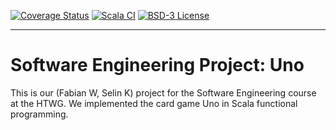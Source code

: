 [![Coverage Status](https://coveralls.io/repos/github/FabiSahne/Uno/badge.svg?branch=develop)](https://coveralls.io/github/FabiSahne/Uno?branch=develop)
[![Scala CI](https://github.com/FabiSahne/Uno/actions/workflows/scala.yml/badge.svg)](https://github.com/FabiSahne/Uno/actions/workflows/scala.yml)
[![BSD-3 License](https://img.shields.io/badge/license-GPL--3-blue)](https://github.com/FabiSahne/Uno/blob/develop/LICENSE)

------------

# Software Engineering Project: Uno
This is our (Fabian W, Selin K) project for the Software Engineering course at the HTWG. We implemented the card game Uno in Scala functional programming.
